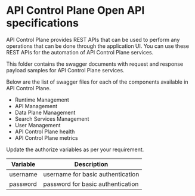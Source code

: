 # API Control Plane Open API specifications

API Control Plane provides REST APIs that can be used to perform any operations that can be done through the application UI. You can use these REST APIs for the automation of API Control Plane services. 

This folder contains the swagger documents with request and response payload samples for API Control Plane services.

Below are the list of swagger files for each of the components available in API Control Plane.

* Runtime Management
* API Management
* Data Plane Management
* Search Services Management
* User Management
* API Control Plane health
* API Control Plane metrics

Update the authorize variables as per your requirement.</br>

| Variable | Description                       |
| -------- | --------------------------------- |
| username | username for basic authentication |
| password | password for basic authentication |

######
